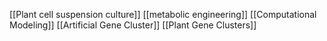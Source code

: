 [[Plant cell suspension culture]]
[[metabolic engineering]]
[[Computational Modeling]]
[[Artificial Gene Cluster]]
[[Plant Gene Clusters]]
